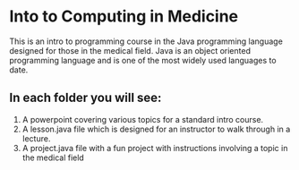 # Into to Computing in Medicine

This is an intro to programming course in the Java programming language designed for those in the medical field. 
Java is an object oriented programming language and is one of the most widely used languages to date.

## In each folder you will see:

1. A powerpoint covering various topics for a standard intro course.
2. A lesson.java file which is designed for an instructor to walk through in a lecture.
3. A project.java file with a fun project with instructions involving a topic in the medical field

